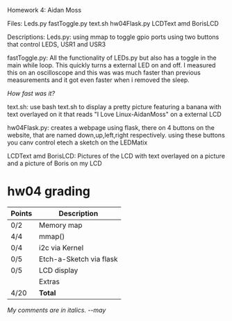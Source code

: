 Homework 4: Aidan Moss

Files:
Leds.py
fastToggle.py
text.sh
hw04Flask.py
LCDText amd BorisLCD


Descriptions:
Leds.py: using mmap to toggle gpio ports using two buttons that control LEDS, USR1 
        and USR3

fastToggle.py: All the functionality of LEDs.py but also has a toggle in the main 
        while loop. This quickly turns a external LED on and off. I measured this 
        on an oscilloscope and this was was much faster than previous measurements
        and it got even faster when i removed the sleep.

*How fast was it?*

text.sh: use bash text.sh to display a pretty picture featuring a banana with text
        overlayed on it that reads "I Love Linux-AidanMoss" on a external LCD
        
hw04Flask.py: creates a webpage using flask, there on 4 buttons on the website,
            that are named down,up,left,right respectively. using these buttons 
            you canv control etech a sketch on the LEDMatix
        
LCDText amd BorisLCD: Pictures of the LCD with text overlayed on a picture and a
        picture of Boris on my LCD

# hw04 grading

| Points      | Description |
| ----------- | ----------- |
|  0/2 | Memory map     | *Missing*
|  4/4 | mmap()
|  0/4 | i2c via Kernel | *Missing*
|  0/5 | Etch-a-Sketch via flask | *Need to demo*
|  0/5 | LCD display    | *Need to demo*
|      | Extras
| 4/20 | **Total**

*My comments are in italics. --may*

